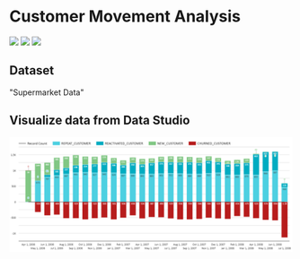 # Customer Movement Analysis

[![](https://img.shields.io/badge/-SQL-brightgreen)](#) [![](https://img.shields.io/badge/-BigQuery-brightgreen)](#) [![](https://img.shields.io/badge/-Google--Data--Studio-brightgreen)](#) 

## Dataset
"Supermarket Data"

## Visualize data from Data Studio
<img src="https://github.com/MimismPS/BADS7105-CRM-Analytics/blob/main/Assignment%2006%20-%20Customer%20Movement%20Analysis/Customer%20Movement.png" />
